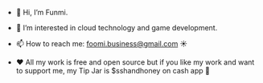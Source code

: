 - 👋 Hi, I’m  Funmi.
- 👀 I’m interested in cloud technology and game development.
  
- 📫 How to reach me: foomi.business@gmail.com ☀
- ❤️ All my work is free and open source but if you like my work and want to support me, my Tip Jar is $sshandhoney on cash app 🍯


<!---
kat3o/kat3o is a ✨ special ✨ repository because its `README.md` (this file) appears on your GitHub profile.
You can click the Preview link to take a look at your changes.
--->

